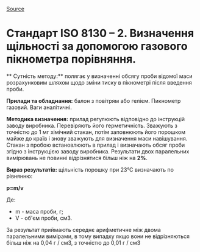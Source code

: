 
[Source](http://vseokraskah.net/standart-iso-8130-2 "Permalink to Стандарт ISO 8130 – 2. Определение плотности с помощью газового пикнометра сравнения.")

# Стандарт ISO 8130 – 2. Визначення щільності за допомогою газового пікнометра порівняння.

** Сутність методу:** полягає у визначенні обсягу проби відомої маси розрахунковим шляхом щодо зміни тиску в пікнометрі після введення проби.

**Прилади та обладнання:** балон з повітрям або гелієм. Пикнометр газовий. Ваги аналітичні.

**Методика визначення:** прилад регулюють відповідно до інструкцій заводу виробника. Перевіряють його герметичність. Зважують з точністю до 1 мг хімічний стакан, потім заповнюють його порошком майже до країв і знову зважують для визначення маси навішування. Стакан з пробою встановлюють в прилад і визначають обсяг проби згідно з інструкцією заводу виробника. Результати двох паралельних вимірювань не повинні відрізнятися більш ніж на **2%**.

**Вираз результатів:** щільність порошку при 23°С
визначають по рівнянню: 

**p=m/v**

Де:

*  m - маса проби, г;
* V - об'єм проби, см3.

За результат приймають середнє арифметичне між двома паралельними вимірами, в тому випадку якщо вони не відрізняються більш ніж на 0,04 г / см3, з точністю до 0,01 г / см3

  
